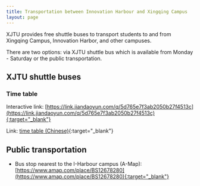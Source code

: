 ```yaml
---
title: Transportation between Innovation Harbour and Xingqing Campus
layout: page
---
```


XJTU provides free shuttle buses to transport students to and from Xingqing Campus, Innovation Harbor, and other campuses. 

There are two options: via XJTU shuttle bus which is available from Monday - Saturday or the public transportation. 

## XJTU shuttle buses
### Time table

Interactive link: [https://link.jiandaoyun.com/q/5d765e7f3ab2050b27f4513c](https://link.jiandaoyun.com/q/5d765e7f3ab2050b27f4513c){:target="_blank"}

Link: [time table (Chinese)](https://mp.weixin.qq.com/s/8knxHYYAbhgRUPUT9vPIvw){:target="_blank"}

## Public transportation
- Bus stop nearest to the I-Harbour campus (A-Map): [https://www.amap.com/place/BS12678280](https://www.amap.com/place/BS12678280){:target="_blank"}

